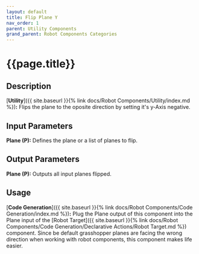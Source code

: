 ```yaml
---
layout: default
title: Flip Plane Y
nav_order: 1
parent: Utility Components
grand_parent: Robot Components Categories
---
```


# **{{page.title}}**

## **Description**

[**Utility**]({{ site.baseurl }}{% link docs/Robot Components/Utility/index.md %})**:** 
Flips the plane to the oposite direction by setting it's y-Axis negative.

## **Input Parameters**

**Plane (P):** Defines the plane or a list of planes to flip.

## **Output Parameters**

**Plane (P):** Outputs all input planes flipped.

## **Usage**

[**Code Generation**]({{ site.baseurl }}{% link docs/Robot Components/Code Generation/index.md %})**:** 
Plug the Plane output of this component into the Plane input of the [Robot Target]({{ site.baseurl }}{% link docs/Robot Components/Code Generation/Declarative Actions/Robot Target.md %}) component. 
Since be default grasshopper planes are facing the wrong direction when working with robot components, this component makes life easier.
